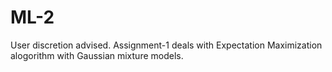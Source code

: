 # ML-2
User discretion advised.
Assignment-1 deals with Expectation Maximization alogorithm with Gaussian mixture models. 
